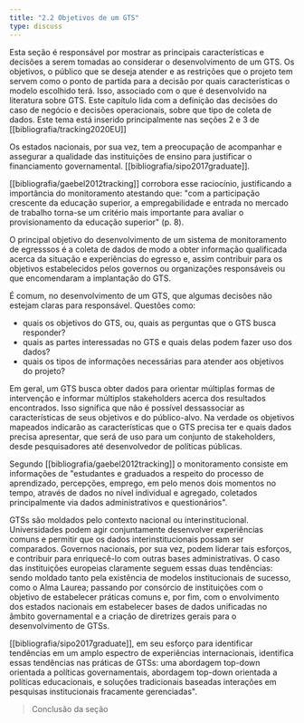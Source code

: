 ```yaml
---
title: "2.2 Objetivos de um GTS"
type: discuss
---
```

Esta seção é responsável por mostrar as principais características e decisões a serem tomadas ao considerar o desenvolvimento de um GTS. Os objetivos, o público que se deseja atender e as restrições que o projeto tem servem como o ponto de partida para a decisão por quais características o modelo escolhido terá. Isso, associado com o que é desenvolvido na literatura sobre GTS. Este capítulo lida com a definição das decisões do caso de negócio e decisões operacionais, sobre que tipo de coleta de dados. Este tema está inserido principalmente nas seções 2 e 3 de [[bibliografia/tracking2020EU]]

Os estados nacionais, por sua vez, tem a preocupação de acompanhar e assegurar a qualidade das instituições de ensino para justificar o financiamento governamental. [[bibliografia/sipo2017graduate]].

[[bibliografia/gaebel2012tracking]] corrobora esse raciocínio, justificando a importância do monitoramento atestando que: "com a participação crescente da educação superior, a empregabilidade e entrada no mercado de trabalho torna-se um critério mais importante para avaliar o provisionamento da educação superior" (p. 8).

O principal objetivo do desenvolvimento de um sistema de monitoramento de egresssos é a coleta de dados de modo a obter informação qualificada acerca da situação e experiências do egresso e, assim contribuir para os objetivos estabelecidos pelos governos ou organizações responsáveis ou que encomendaram a implantação do GTS.

É comum, no desenvolvimento de um GTS, que algumas decisões não estejam claras para responsável. Questões como:

- quais os objetivos do GTS, ou, quais as perguntas que o GTS busca responder?
- quais as partes interessadas no GTS e quais delas podem fazer uso dos dados?
- quais os tipos de informações necessárias para atender aos objetivos do projeto?

Em geral, um GTS busca obter dados para orientar múltiplas formas de intervenção e informar múltiplos stakeholders acerca dos resultados encontrados. Isso significa que não é possível dessassociar as características de seus objetivos e do público-alvo. Na verdade os objetivos mapeados indicarão as características que o GTS precisa ter e quais dados precisa apresentar, que será de uso para um conjunto de stakeholders, desde pesquisadores até desenvolvedor de políticas públicas.

Segundo [[bibliografia/gaebel2012tracking]] o monitoramento consiste em informações de "estudantes e graduados a respeito do processo de aprendizado, percepções, emprego, em pelo menos dois momentos no tempo, através de dados no nível individual e agregado, coletados principalmente via dados administrativos e questionários".

GTSs são moldados pelo contexto nacional ou interinstitucional. Universidades podem agir conjuntamente desenvolver experiências comuns e permitir que os dados interinstitucionais possam ser comparados. Governos nacionais, por sua vez, podem liderar tais esforços, e contribuir para enriquecê-lo com outras bases administrativas. O caso das instituições europeias claramente seguem essas duas tendências: sendo moldado tanto pela existência de modelos institucionais de sucesso, como o Alma Laurea; passando por consórcio de instituições com o objetivo de estabelecer práticas comuns e, por fim, com o envolvimento dos estados nacionais em estabelecer bases de dados unificadas no âmbito governamental e a criação de diretrizes gerais para o desenvolvimento de GTSs.

[[bibliografia/sipo2017graduate]], em seu esforço para identificar tendências em um amplo espectro de experiências internacionais, identifica essas tendências nas práticas de GTSs: uma abordagem top-down orientada a políticas governamentais, abordagem top-down orientada a políticas educacionais, e soluções tradicionais baseadas interações em pesquisas institucionais fracamente gerenciadas".

> Conclusão da seção

